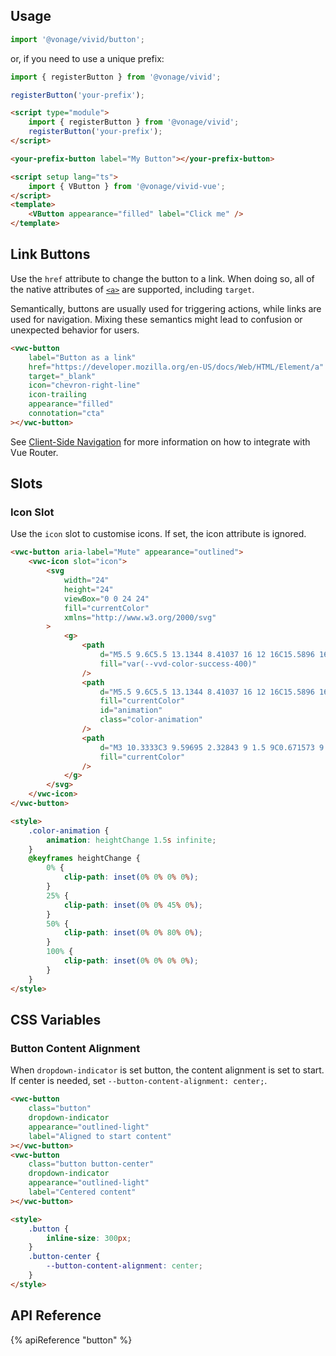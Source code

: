 ## Usage

<vwc-tabs>
<vwc-tab label="Web component"></vwc-tab>
<vwc-tab-panel>

```js
import '@vonage/vivid/button';
```

or, if you need to use a unique prefix:

```js
import { registerButton } from '@vonage/vivid';

registerButton('your-prefix');
```

```html preview
<script type="module">
	import { registerButton } from '@vonage/vivid';
	registerButton('your-prefix');
</script>

<your-prefix-button label="My Button"></your-prefix-button>
```

</vwc-tab-panel>
<vwc-tab label="Vue"></vwc-tab>
<vwc-tab-panel>

```html
<script setup lang="ts">
	import { VButton } from '@vonage/vivid-vue';
</script>
<template>
	<VButton appearance="filled" label="Click me" />
</template>
```

</vwc-tab-panel>
</vwc-tabs>

## Link Buttons

Use the `href` attribute to change the button to a link.
When doing so, all of the native attributes of [`<a>`](https://developer.mozilla.org/en-US/docs/Web/HTML/Element/a) are supported, including `target`.

<vwc-note connotation="warning" icon="warning-line" headline="Use link buttons with caution">
Semantically, buttons are usually used for triggering actions, while links are used for navigation. Mixing these semantics might lead to confusion or unexpected behavior for users.
</vwc-note>

```html preview
<vwc-button
	label="Button as a link"
	href="https://developer.mozilla.org/en-US/docs/Web/HTML/Element/a"
	target="_blank"
	icon="chevron-right-line"
	icon-trailing
	appearance="filled"
	connotation="cta"
></vwc-button>
```

<vwc-note icon="vue-color" connotation="information" headline="Usage With Vue Router">

See [Client-Side Navigation](/getting-started/vue/#client-side-navigation) for more information on how to integrate with Vue Router.

</vwc-note>

## Slots

### Icon Slot

Use the `icon` slot to customise icons. If set, the icon attribute is ignored.

```html preview
<vwc-button aria-label="Mute" appearance="outlined">
	<vwc-icon slot="icon">
		<svg
			width="24"
			height="24"
			viewBox="0 0 24 24"
			fill="currentColor"
			xmlns="http://www.w3.org/2000/svg"
		>
			<g>
				<path
					d="M5.5 9.6C5.5 13.1344 8.41037 16 12 16C15.5896 16 18.5 13.1344 18.5 9.6V6.4C18.5 2.8656 15.5896 0 12 0C8.41037 0 5.5 2.8656 5.5 6.4V9.6Z"
					fill="var(--vvd-color-success-400)"
				/>
				<path
					d="M5.5 9.6C5.5 13.1344 8.41037 16 12 16C15.5896 16 18.5 13.1344 18.5 9.6V6.4C18.5 2.8656 15.5896 0 12 0C8.41037 0 5.5 2.8656 5.5 6.4V9.6Z"
					fill="currentColor"
					id="animation"
					class="color-animation"
				/>
				<path
					d="M3 10.3333C3 9.59695 2.32843 9 1.5 9C0.671573 9 0 9.59695 0 10.3333C0 15.7728 4.58052 20.2613 10.5 20.9175V24H13.5V20.9175C19.4195 20.2613 24 15.7728 24 10.3333C24 9.59695 23.3284 9 22.5 9C21.6716 9 21 9.59695 21 10.3333C21 14.7516 16.9706 18.3333 12 18.3333C7.02943 18.3333 3 14.7516 3 10.3333Z"
					fill="currentColor"
				/>
			</g>
		</svg>
	</vwc-icon>
</vwc-button>

<style>
	.color-animation {
		animation: heightChange 1.5s infinite;
	}
	@keyframes heightChange {
		0% {
			clip-path: inset(0% 0% 0% 0%);
		}
		25% {
			clip-path: inset(0% 0% 45% 0%);
		}
		50% {
			clip-path: inset(0% 0% 80% 0%);
		}
		100% {
			clip-path: inset(0% 0% 0% 0%);
		}
	}
</style>
```

## CSS Variables

### Button Content Alignment

When `dropdown-indicator` is set button, the content alignment is set to start.  
If center is needed, set `--button-content-alignment: center;`.

```html preview
<vwc-button
	class="button"
	dropdown-indicator
	appearance="outlined-light"
	label="Aligned to start content"
></vwc-button>
<vwc-button
	class="button button-center"
	dropdown-indicator
	appearance="outlined-light"
	label="Centered content"
></vwc-button>

<style>
	.button {
		inline-size: 300px;
	}
	.button-center {
		--button-content-alignment: center;
	}
</style>
```

## API Reference

{% apiReference "button" %}
